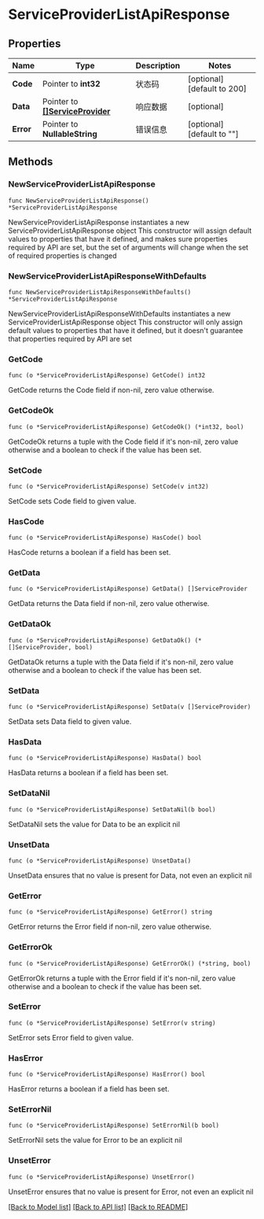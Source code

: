 # ServiceProviderListApiResponse

## Properties

Name | Type | Description | Notes
------------ | ------------- | ------------- | -------------
**Code** | Pointer to **int32** | 状态码 | [optional] [default to 200]
**Data** | Pointer to [**[]ServiceProvider**](ServiceProvider.md) | 响应数据 | [optional] 
**Error** | Pointer to **NullableString** | 错误信息 | [optional] [default to ""]

## Methods

### NewServiceProviderListApiResponse

`func NewServiceProviderListApiResponse() *ServiceProviderListApiResponse`

NewServiceProviderListApiResponse instantiates a new ServiceProviderListApiResponse object
This constructor will assign default values to properties that have it defined,
and makes sure properties required by API are set, but the set of arguments
will change when the set of required properties is changed

### NewServiceProviderListApiResponseWithDefaults

`func NewServiceProviderListApiResponseWithDefaults() *ServiceProviderListApiResponse`

NewServiceProviderListApiResponseWithDefaults instantiates a new ServiceProviderListApiResponse object
This constructor will only assign default values to properties that have it defined,
but it doesn't guarantee that properties required by API are set

### GetCode

`func (o *ServiceProviderListApiResponse) GetCode() int32`

GetCode returns the Code field if non-nil, zero value otherwise.

### GetCodeOk

`func (o *ServiceProviderListApiResponse) GetCodeOk() (*int32, bool)`

GetCodeOk returns a tuple with the Code field if it's non-nil, zero value otherwise
and a boolean to check if the value has been set.

### SetCode

`func (o *ServiceProviderListApiResponse) SetCode(v int32)`

SetCode sets Code field to given value.

### HasCode

`func (o *ServiceProviderListApiResponse) HasCode() bool`

HasCode returns a boolean if a field has been set.

### GetData

`func (o *ServiceProviderListApiResponse) GetData() []ServiceProvider`

GetData returns the Data field if non-nil, zero value otherwise.

### GetDataOk

`func (o *ServiceProviderListApiResponse) GetDataOk() (*[]ServiceProvider, bool)`

GetDataOk returns a tuple with the Data field if it's non-nil, zero value otherwise
and a boolean to check if the value has been set.

### SetData

`func (o *ServiceProviderListApiResponse) SetData(v []ServiceProvider)`

SetData sets Data field to given value.

### HasData

`func (o *ServiceProviderListApiResponse) HasData() bool`

HasData returns a boolean if a field has been set.

### SetDataNil

`func (o *ServiceProviderListApiResponse) SetDataNil(b bool)`

 SetDataNil sets the value for Data to be an explicit nil

### UnsetData
`func (o *ServiceProviderListApiResponse) UnsetData()`

UnsetData ensures that no value is present for Data, not even an explicit nil
### GetError

`func (o *ServiceProviderListApiResponse) GetError() string`

GetError returns the Error field if non-nil, zero value otherwise.

### GetErrorOk

`func (o *ServiceProviderListApiResponse) GetErrorOk() (*string, bool)`

GetErrorOk returns a tuple with the Error field if it's non-nil, zero value otherwise
and a boolean to check if the value has been set.

### SetError

`func (o *ServiceProviderListApiResponse) SetError(v string)`

SetError sets Error field to given value.

### HasError

`func (o *ServiceProviderListApiResponse) HasError() bool`

HasError returns a boolean if a field has been set.

### SetErrorNil

`func (o *ServiceProviderListApiResponse) SetErrorNil(b bool)`

 SetErrorNil sets the value for Error to be an explicit nil

### UnsetError
`func (o *ServiceProviderListApiResponse) UnsetError()`

UnsetError ensures that no value is present for Error, not even an explicit nil

[[Back to Model list]](../README.md#documentation-for-models) [[Back to API list]](../README.md#documentation-for-api-endpoints) [[Back to README]](../README.md)


